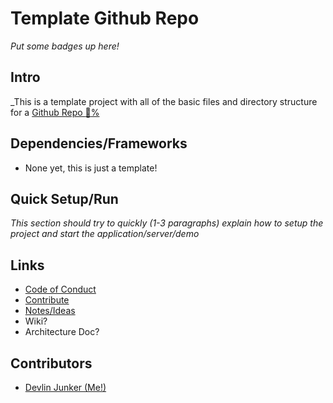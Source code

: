 # Template Github Repo

_Put some badges up here!_

## Intro

_This is a template project with all of the basic files and directory structure for a [Github Repo :100:%](../../community)

## Dependencies/Frameworks

- None yet, this is just a template!

## Quick Setup/Run

_This section should try to quickly (1-3 paragraphs) explain how to setup the project and start the application/server/demo_

## Links

- [Code of Conduct](CODE_OF_CONDUCT.md)
- [Contribute](CONTRIBUTING.md)
- [Notes/Ideas](NOTES.md)
- Wiki?
- Architecture Doc?

## Contributors

- [Devlin Junker (Me!)](mailto:devlinjunker@gmail.com)
